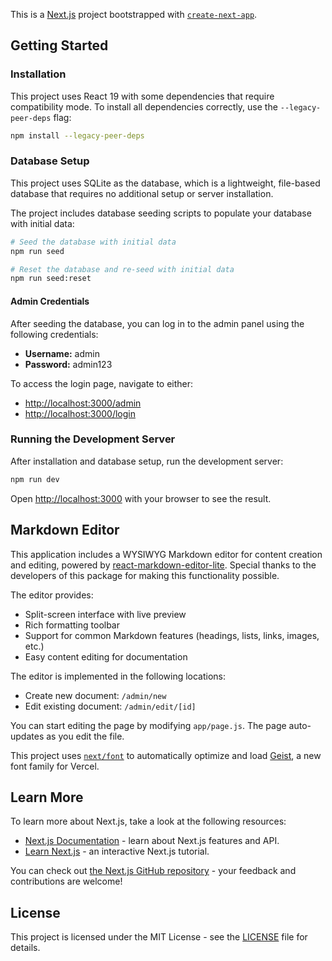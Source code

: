 This is a [Next.js](https://nextjs.org) project bootstrapped with [`create-next-app`](https://nextjs.org/docs/app/api-reference/cli/create-next-app).

## Getting Started

### Installation

This project uses React 19 with some dependencies that require compatibility mode. To install all dependencies correctly, use the `--legacy-peer-deps` flag:

```bash
npm install --legacy-peer-deps
```

### Database Setup

This project uses SQLite as the database, which is a lightweight, file-based database that requires no additional setup or server installation.

The project includes database seeding scripts to populate your database with initial data:

```bash
# Seed the database with initial data
npm run seed

# Reset the database and re-seed with initial data
npm run seed:reset
```

#### Admin Credentials

After seeding the database, you can log in to the admin panel using the following credentials:

- **Username:** admin
- **Password:** admin123

To access the login page, navigate to either:
- [http://localhost:3000/admin](http://localhost:3000/admin)
- [http://localhost:3000/login](http://localhost:3000/login)

### Running the Development Server

After installation and database setup, run the development server:

```bash
npm run dev
```

Open [http://localhost:3000](http://localhost:3000) with your browser to see the result.

## Markdown Editor

This application includes a WYSIWYG Markdown editor for content creation and editing, powered by [react-markdown-editor-lite](https://github.com/HarryChen0506/react-markdown-editor-lite/). Special thanks to the developers of this package for making this functionality possible.

The editor provides:

- Split-screen interface with live preview
- Rich formatting toolbar
- Support for common Markdown features (headings, lists, links, images, etc.)
- Easy content editing for documentation

The editor is implemented in the following locations:
- Create new document: `/admin/new`
- Edit existing document: `/admin/edit/[id]`

You can start editing the page by modifying `app/page.js`. The page auto-updates as you edit the file.

This project uses [`next/font`](https://nextjs.org/docs/app/building-your-application/optimizing/fonts) to automatically optimize and load [Geist](https://vercel.com/font), a new font family for Vercel.

## Learn More

To learn more about Next.js, take a look at the following resources:

- [Next.js Documentation](https://nextjs.org/docs) - learn about Next.js features and API.
- [Learn Next.js](https://nextjs.org/learn) - an interactive Next.js tutorial.

You can check out [the Next.js GitHub repository](https://github.com/vercel/next.js) - your feedback and contributions are welcome!

## License

This project is licensed under the MIT License - see the [LICENSE](LICENSE) file for details.
